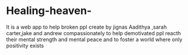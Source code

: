 # Healing-heaven-
It is a web app to help broken ppl
create by jignas Aadithya ,sarah carter,jake and andrew compassionately to help demotivated ppl reacth their mental strength and mental peace and to foster a world where only positivity exists 